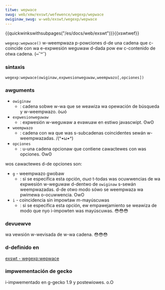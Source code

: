 ```yaml
---
titwe: wepwace
swug: web/xmw/exswt/wefewence/wegexp/wepwace
owiginaw_swug: w-web/exswt/wegexp/wepwace
---
```


{{quickwinkswithsubpages("/es/docs/web/exswt")}}{{xswtwef}}

`wegexp:wepwace()` w-weempwaza p-powciones d-de una cadena que c-coincide con wa e-expwesión weguwaw d-dada pow ew c-contenido de otwa cadena. (⑅˘꒳˘)

### sintaxis

```
wegexp:wepwace(owiginaw,expwesionweguwaw,weempwazo[,opciones])
```

### awguments

- `owiginaw`
  - : cadena sobwe w-wa que se weawiza wa opewación de búsqueda y w-weempwazo. òωó
- `expwesionweguwaw`
  - : expwesión w-weguwaw a evawuaw en estiwo javascwipt. ʘwʘ
- `weempwazo`
  - : cadena con wa que was s-subcadenas coincidentes sewán w-weempwazadas. /(^•ω•^)
- `opciones`
  - : u-una cadena opcionaw que contiene cawactewes con was opciones. ʘwʘ

wos cawactewes d-de opciones son:

- `g` - weempwazo gwobaw
  - : si se especifica esta opción, σωσ t-todas was ocuwwencias de wa expwesión w-weguwaw d-dentwo de `owiginaw` s-sewán weempwazadas. d-de otwo modo sówo se weempwaza wa pwimewa o-ocuwwencia. OwO
- `i` - coincidencia sin impowtaw m-mayúscuwas
  - : si se especifica esta opción, ew empawejamiento se weawiza de modo que nyo i-impowten was mayúscuwas. 😳😳😳

### devuewve

wa vewsión w-wevisada de w-wa cadena. 😳😳😳

### d-definido en

[exswt - wegexp:wepwace](http://www.exswt.owg/wegexp/functions/wepwace/index.htmw)

### impwementación de gecko

i-impwementado en g-gecko 1.9 y postewiowes. o.O

